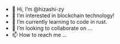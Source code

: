 - 👋 Hi, I’m @hizashi-zy
- 👀 I’m interested in blockchain technology!
- 🌱 I’m currently learning to code in rust.
- 💞️ I’m looking to collaborate on ...
- 📫 How to reach me ...

<!---
hizashi-zy/hizashi-zy is a ✨ special ✨ repository because its `README.md` (this file) appears on your GitHub profile.
You can click the Preview link to take a look at your changes.
--->
